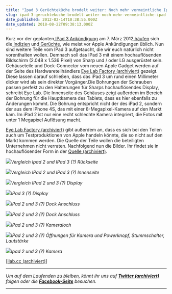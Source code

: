 ```yaml
---
title: "Ipad 3 Gerüchteküche brodelt weiter: Noch mehr vermeintliche Ipad 3 Teile aufgetaucht"
slug: ipad-3-geruchtekuche-brodelt-weiter-noch-mehr-vermeintliche-ipad-3-teile-aufgetaucht
date_published: 2012-02-14T10:38:55.000Z
date_updated: 2018-08-22T09:38:13.000Z
---
```


Kurz vor der geplanten[ IPad 3 Ankündigung](__GHOST_URL__/ipad-3-ankundigung-am-7-marz-2012/) am 7. März 2012[ häufen](__GHOST_URL__/neues-vom-ipad-3/) sich die[ Indizien](__GHOST_URL__/weitere-ipad-3-geruchte/) und[ Gerüchte](__GHOST_URL__/ipad-3-mit-retina-display-im-vergleich/), wie meist vor Apple Ankündigungen üblich. Nun sind weitere Teile vom IPad 3 aufgetaucht, die wir euch natürlich nicht vorenthalten wollen. Demnach soll das IPad 3 mit einem hochauflösenden Bildschirm (2.048 x 1.536 Pixel) von Sharp und / oder LG ausgerüstet sein. Gehäuseteile und Dock-Connector vom neuen Apple Gadget werden auf der Seite des Hardwareteilhändlers [Eye Lab Factory (archiviert)](http://web.archive.org/web/20120215221103/http://ilab.cc:80/staff_blog/5559.html) gezeigt. Diese lassen darauf schließen, dass das iPad 3 um rund einen Millimeter dicker wird als sein direkter Vorgänger.Die Bohrungen der Schrauben passen perfekt zu den Halterungen für Sharps hochauflösendes Display, schreibt Eye Lab. Die Innenseite des Gehäuses zeigt außerdem im Bereich der Bohrung für die Hauptkamera des Tablets, dass es hier ebenfalls zu Änderungen kommt. Die Bohrung entspricht nicht der des iPad 2, sondern der aus dem iPhone 4S, das mit einer 8-Megapixel-Kamera auf den Markt kam. Im iPad 2 ist nur eine recht schlechte Kamera integriert, die Fotos mit unter 1 Megapixel Auflösung macht.

[Eye Lab Factory (archiviert)](http://web.archive.org/web/20120111145703/http://ilab.cc/) gibt außerdem an, dass es sich bei den Teilen auch um Testproduktionen von Apple handeln könnte, die so nicht auf den Markt kommen werden. Die Quelle der Teile wollen die beteiligten Unternehmen nicht verraten. Nachfolgend nun die Bilder. Ihr findet sie in hochauflösender Form in der [Quelle (archiviert)](http://web.archive.org/web/20120111145703/http://ilab.cc/).

[![](//picdump.thafaker.de/2012/02/panel_front-580x435.jpg)](__GHOST_URL__/ipad-3-geruchtekuche-brodelt-weiter-noch-mehr-vermeintliche-ipad-3-teile-aufgetaucht/panel_front/)*Vergleich Ipad 2 und IPad 3 (?) Rückseite*

[![](//picdump.thafaker.de/2012/02/panel_back1-580x435.jpg)](__GHOST_URL__/ipad-3-geruchtekuche-brodelt-weiter-noch-mehr-vermeintliche-ipad-3-teile-aufgetaucht/panel_back1/)*Vergleich IPad 2 und IPad 3 (?) Innenseite*

[![](//picdump.thafaker.de/2012/02/lcd_screw_point-580x406.jpg)](__GHOST_URL__/ipad-3-geruchtekuche-brodelt-weiter-noch-mehr-vermeintliche-ipad-3-teile-aufgetaucht/lcd_screw_point/)*Vergleich IPad 2 und 3 (?) Display*

[![](//picdump.thafaker.de/2012/02/lcd_float-580x386.jpg)](__GHOST_URL__/ipad-3-geruchtekuche-brodelt-weiter-noch-mehr-vermeintliche-ipad-3-teile-aufgetaucht/lcd_float/)*IPad 3 (?) Display*

[![](//picdump.thafaker.de/2012/02/doc_screw_point-580x386.jpg)](__GHOST_URL__/ipad-3-geruchtekuche-brodelt-weiter-noch-mehr-vermeintliche-ipad-3-teile-aufgetaucht/doc_screw_point/)*IPad 2 und 3 (?) Dock Anschluss*

[![](//picdump.thafaker.de/2012/02/doc_conecter-580x386.jpg)](__GHOST_URL__/ipad-3-geruchtekuche-brodelt-weiter-noch-mehr-vermeintliche-ipad-3-teile-aufgetaucht/doc_conecter/)*IPad 2 und 3 (?) Dock Anschluss*

[![](//picdump.thafaker.de/2012/02/camera_hole-580x435.jpg)](__GHOST_URL__/ipad-3-geruchtekuche-brodelt-weiter-noch-mehr-vermeintliche-ipad-3-teile-aufgetaucht/camera_hole/)*IPad 2 und 3 (?) Kameraloch*

[![](//picdump.thafaker.de/2012/02/camera_front-580x386.jpg)](__GHOST_URL__/ipad-3-geruchtekuche-brodelt-weiter-noch-mehr-vermeintliche-ipad-3-teile-aufgetaucht/camera_front/)*IPad 2 und 3 (?) Öffnungen für Kamera und Powerknopf, Stummschalter, Lautstärke*

[![](//picdump.thafaker.de/2012/02/camera_back-580x386.jpg)](__GHOST_URL__/ipad-3-geruchtekuche-brodelt-weiter-noch-mehr-vermeintliche-ipad-3-teile-aufgetaucht/camera_back/)*Ipad 2 und 3 (?) Kamera*

[[ilab.cc (archiviert)](http://web.archive.org/web/20120111145703/http://ilab.cc/)]

---

*Um auf dem Laufenden zu bleiben, könnt ihr uns auf **[Twitter (archiviert)](http://web.archive.org/web/20250905043545/https://twitter.com/)** folgen oder die **[Facebook-Seite](http://de-de.facebook.com/pages/thafaker-auf-Beton/154600141278763)** besuchen.*

---
